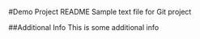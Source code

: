 #Demo Project README
Sample text file for Git project

##Additional Info
This is some additional info